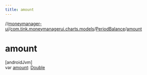 ```yaml
---
title: amount
---
```

//[moneymanager-ui](../../../index.html)/[com.tink.moneymanagerui.charts.models](../index.html)/[PeriodBalance](index.html)/[amount](amount.html)



# amount



[androidJvm]\
var [amount](amount.html): [Double](https://kotlinlang.org/api/latest/jvm/stdlib/kotlin/-double/index.html)




